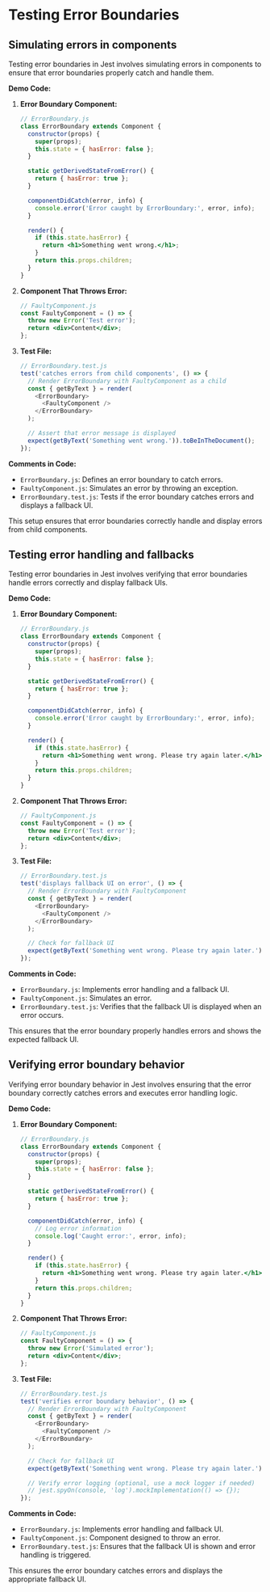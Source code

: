 # Testing Error Boundaries

## Simulating errors in components

Testing error boundaries in Jest involves simulating errors in components to ensure that error boundaries properly catch and handle them.

**Demo Code:**

1. **Error Boundary Component:**

   ```jsx
   // ErrorBoundary.js
   class ErrorBoundary extends Component {
     constructor(props) {
       super(props);
       this.state = { hasError: false };
     }
   
     static getDerivedStateFromError() {
       return { hasError: true };
     }
   
     componentDidCatch(error, info) {
       console.error('Error caught by ErrorBoundary:', error, info);
     }
   
     render() {
       if (this.state.hasError) {
         return <h1>Something went wrong.</h1>;
       }
       return this.props.children;
     }
   }
   ```

2. **Component That Throws Error:**

   ```jsx
   // FaultyComponent.js
   const FaultyComponent = () => {
     throw new Error('Test error');
     return <div>Content</div>;
   };
   ```

3. **Test File:**

   ```js
   // ErrorBoundary.test.js
   test('catches errors from child components', () => {
     // Render ErrorBoundary with FaultyComponent as a child
     const { getByText } = render(
       <ErrorBoundary>
         <FaultyComponent />
       </ErrorBoundary>
     );
   
     // Assert that error message is displayed
     expect(getByText('Something went wrong.')).toBeInTheDocument();
   });
   ```

**Comments in Code:**

- `ErrorBoundary.js`: Defines an error boundary to catch errors.
- `FaultyComponent.js`: Simulates an error by throwing an exception.
- `ErrorBoundary.test.js`: Tests if the error boundary catches errors and displays a fallback UI.

This setup ensures that error boundaries correctly handle and display errors from child components.



## Testing error handling and fallbacks

Testing error boundaries in Jest involves verifying that error boundaries handle errors correctly and display fallback UIs.

**Demo Code:**

1. **Error Boundary Component:**
   ```jsx
   // ErrorBoundary.js
   class ErrorBoundary extends Component {
     constructor(props) {
       super(props);
       this.state = { hasError: false };
     }
   
     static getDerivedStateFromError() {
       return { hasError: true };
     }
   
     componentDidCatch(error, info) {
       console.error('Error caught by ErrorBoundary:', error, info);
     }
   
     render() {
       if (this.state.hasError) {
         return <h1>Something went wrong. Please try again later.</h1>;
       }
       return this.props.children;
     }
   }
   ```
   
2. **Component That Throws Error:**
   ```jsx
   // FaultyComponent.js
   const FaultyComponent = () => {
     throw new Error('Test error');
     return <div>Content</div>;
   };
   ```
   
3. **Test File:**
   ```js
   // ErrorBoundary.test.js
   test('displays fallback UI on error', () => {
     // Render ErrorBoundary with FaultyComponent
     const { getByText } = render(
       <ErrorBoundary>
         <FaultyComponent />
       </ErrorBoundary>
     );
   
     // Check for fallback UI
     expect(getByText('Something went wrong. Please try again later.')).toBeInTheDocument();
   });
   ```

**Comments in Code:**
- `ErrorBoundary.js`: Implements error handling and a fallback UI.
- `FaultyComponent.js`: Simulates an error.
- `ErrorBoundary.test.js`: Verifies that the fallback UI is displayed when an error occurs.

This ensures that the error boundary properly handles errors and shows the expected fallback UI.



## Verifying error boundary behavior

Verifying error boundary behavior in Jest involves ensuring that the error boundary correctly catches errors and executes error handling logic.

**Demo Code:**

1. **Error Boundary Component:**
   ```jsx
   // ErrorBoundary.js
   class ErrorBoundary extends Component {
     constructor(props) {
       super(props);
       this.state = { hasError: false };
     }
   
     static getDerivedStateFromError() {
       return { hasError: true };
     }
   
     componentDidCatch(error, info) {
       // Log error information
       console.log('Caught error:', error, info);
     }
   
     render() {
       if (this.state.hasError) {
         return <h1>Something went wrong. Please try again later.</h1>;
       }
       return this.props.children;
     }
   }
   ```
   
2. **Component That Throws Error:**
   ```jsx
   // FaultyComponent.js
   const FaultyComponent = () => {
     throw new Error('Simulated error');
     return <div>Content</div>;
   };
   ```
   
3. **Test File:**
   ```js
   // ErrorBoundary.test.js
   test('verifies error boundary behavior', () => {
     // Render ErrorBoundary with FaultyComponent
     const { getByText } = render(
       <ErrorBoundary>
         <FaultyComponent />
       </ErrorBoundary>
     );
   
     // Check for fallback UI
     expect(getByText('Something went wrong. Please try again later.')).toBeInTheDocument();
   
     // Verify error logging (optional, use a mock logger if needed)
     // jest.spyOn(console, 'log').mockImplementation(() => {});
   });
   ```

**Comments in Code:**
- `ErrorBoundary.js`: Implements error handling and fallback UI.
- `FaultyComponent.js`: Component designed to throw an error.
- `ErrorBoundary.test.js`: Ensures that the fallback UI is shown and error handling is triggered.

This ensures the error boundary catches errors and displays the appropriate fallback UI.